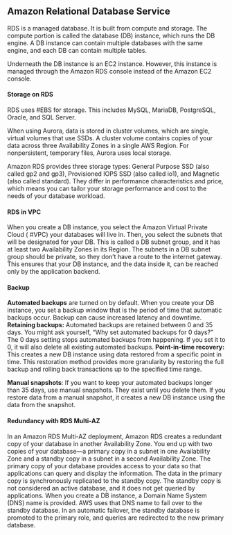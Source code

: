 ## Amazon Relational Database Service

RDS is a managed database. It is built from compute and storage. The compute portion is called the database (DB) instance, which runs the DB engine. A DB instance can contain multiple databases with the same engine, and each DB can contain multiple tables.

Underneath the DB instance is an EC2 instance. However, this instance is managed through the Amazon RDS console instead of the Amazon EC2 console.

#### Storage on RDS
RDS uses #EBS for storage. This includes MySQL, MariaDB, PostgreSQL, Oracle, and SQL Server. 

When using Aurora, data is stored in cluster volumes, which are single, virtual volumes that use SSDs. A cluster volume contains copies of your data across three Availability Zones in a single AWS Region. For nonpersistent, temporary files, Aurora uses local storage.

Amazon RDS provides three storage types: General Purpose SSD (also called gp2 and gp3), Provisioned IOPS SSD (also called io1), and Magnetic (also called standard). They differ in performance characteristics and price, which means you can tailor your storage performance and cost to the needs of your database workload.

#### RDS in VPC
When you create a DB instance, you select the Amazon Virtual Private Cloud ( #VPC) your databases will live in. Then, you select the subnets that will be designated for your DB. This is called a DB subnet group, and it has at least two Availability Zones in its Region. The subnets in a DB subnet group should be private, so they don’t have a route to the internet gateway. This ensures that your DB instance, and the data inside it, can be reached only by the application backend.

#### Backup
**Automated backups** are turned on by default. When you create your DB instance, you set a backup window that is the period of time that automatic backups occur. Backup can cause increased latency and downtime. 
**Retaining backups:** Automated backups are retained between 0 and 35 days. You might ask yourself, “Why set automated backups for 0 days?” The 0 days setting stops automated backups from happening. If you set it to 0, it will also delete all existing automated backups.
**Point-in-time recovery:** This creates a new DB instance using data restored from a specific point in time. This restoration method provides more granularity by restoring the full backup and rolling back transactions up to the specified time range.

**Manual snapshots**: If you want to keep your automated backups longer than 35 days, use manual snapshots. They exist until you delete them. If you restore data from a manual snapshot, it creates a new DB instance using the data from the snapshot.

#### Redundancy with RDS Multi-AZ
In an Amazon RDS Multi-AZ deployment, Amazon RDS creates a redundant copy of your database in another Availability Zone. You end up with two copies of your database—a primary copy in a subnet in one Availability Zone and a standby copy in a subnet in a second Availability Zone.
The primary copy of your database provides access to your data so that applications can query and display the information. The data in the primary copy is synchronously replicated to the standby copy. The standby copy is not considered an active database, and it does not get queried by applications.
When you create a DB instance, a Domain Name System (DNS) name is provided. AWS uses that DNS name to fail over to the standby database. In an automatic failover, the standby database is promoted to the primary role, and queries are redirected to the new primary database.